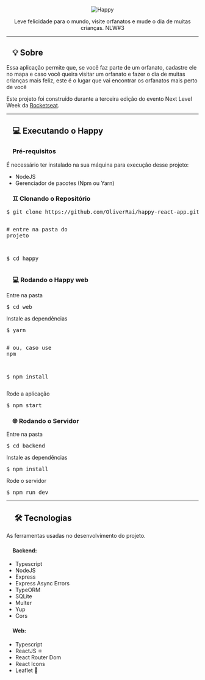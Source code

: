 <div align="center">
  <img alt="Happy" src="https://user-images.githubusercontent.com/45560284/96320851-ef35a900-0fe9-11eb-8e22-a5ad3c93f531.png" style="max-width:100%;"></a>
</div>
<p align="center">Leve felicidade para o mundo, visite orfanatos e mude o dia de muitas crianças. NLW#3</p>

<hr>
<h2><a id="user-content--sobre" class="anchor" aria-hidden="true" href="#-sobre"><svg class="octicon octicon-link" viewBox="0 0 16 16" version="1.1" width="16" height="16" aria-hidden="true"><path fill-rule="evenodd"></path></svg></a><g-emoji class="g-emoji" alias="bulb" fallback-src="https://github.githubassets.com/images/icons/emoji/unicode/1f4a1.png">💡</g-emoji> Sobre</h2>
<p>Essa aplicação permite que, se você faz parte de um orfanato, cadastre ele no mapa e caso você queira visitar um orfanato e fazer o dia de muitas crianças mais feliz, este é o lugar que vai encontrar os orfanatos mais perto de você</p>
<p>Este projeto foi construído durante a terceira edição do evento Next Level Week da <a href="https://rocketseat.com.br/" rel="nofollow">Rocketseat</a>.</p>

<hr>
<h2><a id="user-content--executando-o-happy" class="anchor" aria-hidden="true" href="#-executando-o-happy"><svg class="octicon octicon-link" viewBox="0 0 16 16" version="1.1" width="16" height="16" aria-hidden="true"><path fill-rule="evenodd"></path></svg></a><g-emoji class="g-emoji" alias="computer" fallback-src="https://github.githubassets.com/images/icons/emoji/unicode/1f4bb.png">💻</g-emoji> Executando o Happy</h2>
<h3><a id="user-content-pré-requisitos" class="anchor" aria-hidden="true" href="#pré-requisitos"><svg class="octicon octicon-link" viewBox="0 0 16 16" version="1.1" width="16" height="16" aria-hidden="true"><path fill-rule="evenodd"></path></svg></a>Pré-requisitos</h3>
<p>É necessário ter instalado na sua máquina para execução desse projeto:</p>
<ul>
<li>NodeJS</li>
<li>Gerenciador de pacotes (Npm ou Yarn)</li>
</ul>
<h3><a id="user-content--clonando-o-repositório" class="anchor" aria-hidden="true" href="#-clonando-o-repositório"><svg class="octicon octicon-link" viewBox="0 0 16 16" version="1.1" width="16" height="16" aria-hidden="true"><path fill-rule="evenodd"></path></svg></a><g-emoji class="g-emoji" alias="gemini" fallback-src="https://github.githubassets.com/images/icons/emoji/unicode/264a.png">♊</g-emoji> Clonando o Repositório</h3>
<div class="highlight highlight-source-shell"><pre>$ git clone https://github.com/OliverRai/happy-react-app.git

<span class="pl-c"><span class="pl-c">#</span> entre na pasta do projeto</span>

$ <span class="pl-c1">cd</span> happy
</pre></div>
<h3><a id="user-content--rodando-o-happy-web" class="anchor" aria-hidden="true" href="#-rodando-o-happy-web"><svg class="octicon octicon-link" viewBox="0 0 16 16" version="1.1" width="16" height="16" aria-hidden="true"><path fill-rule="evenodd"></path></svg></a><g-emoji class="g-emoji" alias="computer" fallback-src="https://github.githubassets.com/images/icons/emoji/unicode/1f4bb.png">💻</g-emoji> Rodando o Happy web</h3>
<p>Entre na pasta</p>
<div class="highlight highlight-source-shell"><pre>$ <span class="pl-c1">cd</span> web
</pre></div>
<p>Instale as dependências</p>
<div class="highlight highlight-source-shell"><pre>$ yarn

<span class="pl-c"><span class="pl-c">#</span> ou, caso use npm</span>

$ npm install
</pre></div>
<p>Rode a aplicação</p>
<div class="highlight highlight-source-shell"><pre>$ npm start
</pre></div>
<h3><a id="user-content--rodando-o-servidor" class="anchor" aria-hidden="true" href="#-rodando-o-servidor"><svg class="octicon octicon-link" viewBox="0 0 16 16" version="1.1" width="16" height="16" aria-hidden="true"><path fill-rule="evenodd"></path></svg></a><g-emoji class="g-emoji" alias="globe_with_meridians" fallback-src="https://github.githubassets.com/images/icons/emoji/unicode/1f310.png">🌐</g-emoji> Rodando o Servidor</h3>
<p>Entre na pasta</p>
<div class="highlight highlight-source-shell"><pre>$ <span class="pl-c1">cd</span> backend
</pre></div>
<p>Instale as dependências</p>
<div class="highlight highlight-source-shell"><pre>$ npm install
</pre></div>
<p>Rode o servidor</p>
<div class="highlight highlight-source-shell"><pre>$ npm run dev
</pre></div>

<hr>
<h2 id="user-content-tecnologias"><a id="user-content--️-tecnologias-" class="anchor" aria-hidden="true" href="#-️-tecnologias-"><svg class="octicon octicon-link" viewBox="0 0 16 16" version="1.1" width="16" height="16" aria-hidden="true"><path fill-rule="evenodd"></path></svg></a> <g-emoji class="g-emoji" alias="hammer_and_wrench" fallback-src="https://github.githubassets.com/images/icons/emoji/unicode/1f6e0.png">🛠️</g-emoji> Tecnologias </h2>
<p>As ferramentas usadas no desenvolvimento do projeto.</p>
<h4><a id="user-content-backend" class="anchor" aria-hidden="true" href="#backend"><svg class="octicon octicon-link" viewBox="0 0 16 16" version="1.1" width="16" height="16" aria-hidden="true"><path fill-rule="evenodd"></path></svg></a>Backend:</h4>
<ul>
<li>Typescript</li>
<li>NodeJS</li>
<li>Express</li>
<li>Express Async Errors</li>
<li>TypeORM</li>
<li>SQLite</li>
<li>Multer</li>
<li>Yup</li>
<li>Cors</li>
</ul>
<h4><a id="user-content-web-1" class="anchor" aria-hidden="true" href="#web-1"><svg class="octicon octicon-link" viewBox="0 0 16 16" version="1.1" width="16" height="16" aria-hidden="true"><path fill-rule="evenodd"></path></svg></a>Web:</h4>
<ul>
<li>Typescript</li>
<li>ReactJS <g-emoji class="g-emoji" alias="atom_symbol" fallback-src="https://github.githubassets.com/images/icons/emoji/unicode/269b.png">⚛️</g-emoji></li>
<li>React Router Dom</li>
<li>React Icons</li>
<li>Leaflet <g-emoji class="g-emoji" alias="leaves" fallback-src="https://github.githubassets.com/images/icons/emoji/unicode/1f343.png">🍃</g-emoji></li>
</ul>
</article>
      </div>
  </div>


</div>
